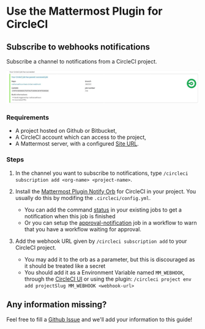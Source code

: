 # Use the Mattermost Plugin for CircleCI

## Subscribe to webhooks notifications

Subscribe a channel to notifications from a CircleCI project.

![Success notifications received in Mattermost](./successful-notification.jpg)

### Requirements

-   A project hosted on Github or Bitbucket,
-   A CircleCI account which can access to the project,
-   A Mattermost server, with a configured [Site URL](https://docs.mattermost.com/administration/config-settings.html?highlight=site%20url#site-url).

### Steps

1.  In the channel you want to subscribe to notifications, type `/circleci subscription add <org-name> <project-name>`.
2.  Install the [Mattermost Plugin Notify Orb](https://circleci.com/developer/orbs/orb/nathanaelhoun/mattermost-plugin-notify) for CircleCI in your project. You usually do this by modifing the `.circleci/config.yml`.

    -   You can add the command [status](https://circleci.com/developer/orbs/orb/nathanaelhoun/mattermost-plugin-notify#usage-status) in your existing jobs to get a notification when this job is finished
    -   Or you can setup the [approval-notification](https://circleci.com/developer/orbs/orb/nathanaelhoun/mattermost-plugin-notify#jobs-approval-notification) job in a workflow to warn that you have a workflow waiting for approval.

3.  Add the webhook URL given by `/circleci subscription add` to your CircleCI project.

    -   You may add it to the orb as a parameter, but this is discouraged as it should be treated like a secret
    -   You should add it as a Environment Variable named `MM_WEBHOOK`, through the [CircleCI UI](https://circleci.com/docs/2.0/env-vars/#setting-an-environment-variable-in-a-project) or using the plugin: `/circleci project env add projectSlug MM_WEBHOOK <webhook-url>`

## Any information missing?

Feel free to fill a [Github Issue](https://github.com/nathanaelhoun/mattermost-plugin-circleci/issues/new/choose) and we'll add your information to this guide!
